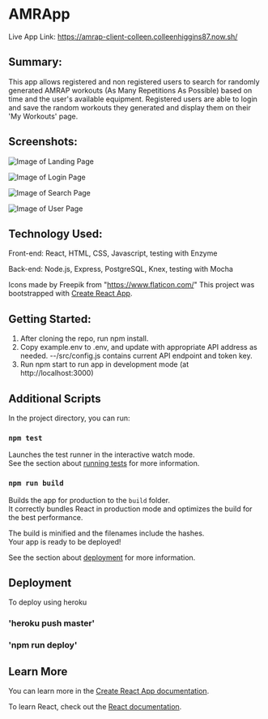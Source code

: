 # AMRApp 

Live App Link: https://amrap-client-colleen.colleenhiggins87.now.sh/

## Summary:
This app allows registered and non registered users to search for randomly generated AMRAP workouts (As Many Repetitions As Possible) based on time and the user's available equipment. Registered users are able to login and save the random workouts they generated and display them on their 'My Workouts' page.

## Screenshots:

![Image of Landing Page](https://thinkful-ei-emu.github.com/amrap-client-colleen/images/landing-page-desktop.png)

![Image of Login Page](https://thinkful-ei-emu.github.com/amrap-client-colleen/images/login-page-desktop.png)

![Image of Search Page](https://thinkful-ei-emu.github.com/amrap-client-colleen/images/search-page-desktop.png)

![Image of User Page](https://thinkful-ei-emu.github.com/amrap-client-colleen/images/user-page-desktop.png)


## Technology Used:

Front-end: React, HTML, CSS, Javascript, testing with Enzyme

Back-end: Node.js, Express, PostgreSQL, Knex, testing with Mocha


Icons made by Freepik from "https://www.flaticon.com/"
This project was bootstrapped with [Create React App](https://github.com/facebook/create-react-app).

## Getting Started:

1. After cloning the repo, run npm install. 
2. Copy example.env to .env, and update with appropriate API address as needed.
--/src/config.js contains current API endpoint and token key.
3. Run npm start to run app in development mode (at http://localhost:3000)

## Additional Scripts

In the project directory, you can run:

### `npm test`

Launches the test runner in the interactive watch mode.<br>
See the section about [running tests](https://facebook.github.io/create-react-app/docs/running-tests) for more information.

### `npm run build`

Builds the app for production to the `build` folder.<br>
It correctly bundles React in production mode and optimizes the build for the best performance.

The build is minified and the filenames include the hashes.<br>
Your app is ready to be deployed!

See the section about [deployment](https://facebook.github.io/create-react-app/docs/deployment) for more information.


## Deployment 
To deploy using heroku
### 'heroku push master'
### 'npm run deploy'

## Learn More

You can learn more in the [Create React App documentation](https://facebook.github.io/create-react-app/docs/getting-started).

To learn React, check out the [React documentation](https://reactjs.org/).
